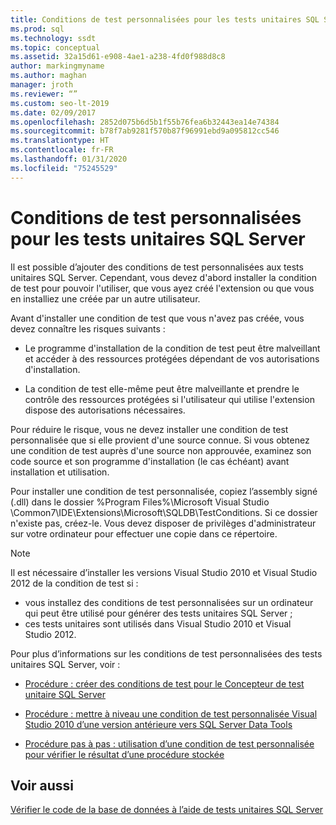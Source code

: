 ```yaml
---
title: Conditions de test personnalisées pour les tests unitaires SQL Server
ms.prod: sql
ms.technology: ssdt
ms.topic: conceptual
ms.assetid: 32a15d61-e908-4ae1-a238-4fd0f988d8c8
author: markingmyname
ms.author: maghan
manager: jroth
ms.reviewer: “”
ms.custom: seo-lt-2019
ms.date: 02/09/2017
ms.openlocfilehash: 2852d075b6d5b1f55b76fea6b32443ea14e74384
ms.sourcegitcommit: b78f7ab9281f570b87f96991ebd9a095812cc546
ms.translationtype: HT
ms.contentlocale: fr-FR
ms.lasthandoff: 01/31/2020
ms.locfileid: "75245529"
---
```

# <a name="custom-test-conditions-for-sql-server-unit-tests"></a>Conditions de test personnalisées pour les tests unitaires SQL Server

Il est possible d’ajouter des conditions de test personnalisées aux tests unitaires SQL Server. Cependant, vous devez d'abord installer la condition de test pour pouvoir l'utiliser, que vous ayez créé l'extension ou que vous en installiez une créée par un autre utilisateur.  
  
Avant d'installer une condition de test que vous n'avez pas créée, vous devez connaître les risques suivants :  
  
-   Le programme d'installation de la condition de test peut être malveillant et accéder à des ressources protégées dépendant de vos autorisations d'installation.  
  
-   La condition de test elle-même peut être malveillante et prendre le contrôle des ressources protégées si l'utilisateur qui utilise l'extension dispose des autorisations nécessaires.  
  
Pour réduire le risque, vous ne devez installer une condition de test personnalisée que si elle provient d'une source connue. Si vous obtenez une condition de test auprès d'une source non approuvée, examinez son code source et son programme d'installation (le cas échéant) avant installation et utilisation.  
  
Pour installer une condition de test personnalisée, copiez l’assembly signé (.dll) dans le dossier %Program Files%\Microsoft Visual Studio <Version>\Common7\IDE\Extensions\Microsoft\SQLDB\TestConditions. Si ce dossier n'existe pas, créez-le. Vous devez disposer de privilèges d'administrateur sur votre ordinateur pour effectuer une copie dans ce répertoire.  
  
> [!NOTE]  
> Il est nécessaire d’installer les versions Visual Studio 2010 et Visual Studio 2012 de la condition de test si :  
>   
> -   vous installez des conditions de test personnalisées sur un ordinateur qui peut être utilisé pour générer des tests unitaires SQL Server ;  
> -   ces tests unitaires sont utilisés dans Visual Studio 2010 et Visual Studio 2012.  
  
Pour plus d’informations sur les conditions de test personnalisées des tests unitaires SQL Server, voir :  
  
-   [Procédure : créer des conditions de test pour le Concepteur de test unitaire SQL Server](../ssdt/how-to-create-test-conditions-for-the-sql-server-unit-test-designer.md)  
  
-   [Procédure : mettre à niveau une condition de test personnalisée Visual Studio 2010 d’une version antérieure vers SQL Server Data Tools](../ssdt/how-to-upgrade-visual-studio-2010-custom-test-condition-to-ssdt.md)  
  
-   [Procédure pas à pas : utilisation d’une condition de test personnalisée pour vérifier le résultat d’une procédure stockée](../ssdt/walkthrough-use-custom-test-condition-to-verify-stored-procedure-results.md)  
  
## <a name="see-also"></a>Voir aussi  
[Vérifier le code de la base de données à l’aide de tests unitaires SQL Server](../ssdt/verifying-database-code-by-using-sql-server-unit-tests.md)  
  

